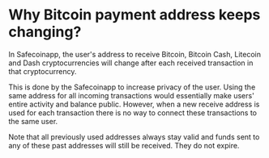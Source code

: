 # Why Bitcoin payment address keeps changing?

In Safecoinapp, the user's address to receive Bitcoin, Bitcoin Cash, Litecoin and Dash cryptocurrencies will change after each received transaction in that cryptocurrency.

This is done by the Safecoinapp to increase privacy of the user. Using the same address for all incoming transactions would essentially make users' entire activity and balance public. However, when a new receive address is used for each transaction there is no way to connect these transactions to the same user.

Note that all previously used addresses always stay valid and funds sent to any of these past addresses will still be received. They do not expire.


